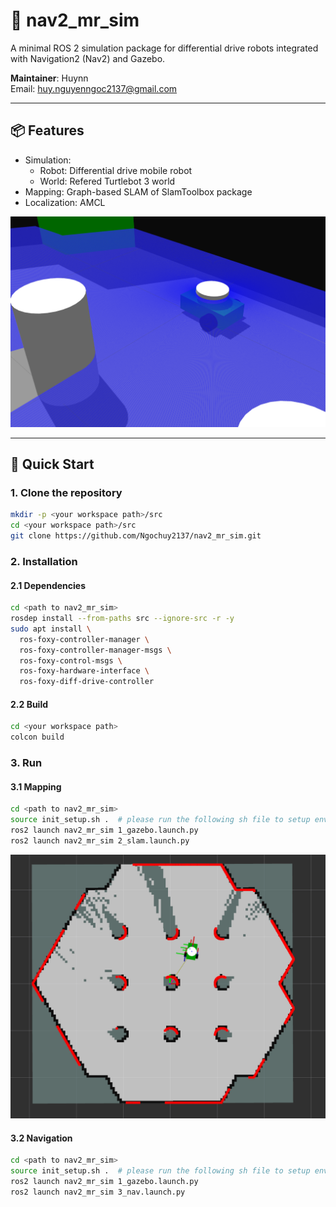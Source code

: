 # 🚀 nav2_mr_sim

A minimal ROS 2 simulation package for differential drive robots integrated with Navigation2 (Nav2) and Gazebo.

**Maintainer**: Huynn  
Email: huy.nguyenngoc2137@gmail.com  

---

## 📦 Features
- Simulation:
  - Robot: Differential drive mobile robot
  - World: Refered Turtlebot 3 world
- Mapping: Graph-based SLAM of SlamToolbox package
- Localization: AMCL

![Gazebo simulation](media/gazebo_2.png)

---

## 🚀 Quick Start

### 1. Clone the repository

```bash
mkdir -p <your workspace path>/src
cd <your workspace path>/src
git clone https://github.com/Ngochuy2137/nav2_mr_sim.git
```

### 2. Installation

#### 2.1 Dependencies
```bash
cd <path to nav2_mr_sim>
rosdep install --from-paths src --ignore-src -r -y
sudo apt install \
  ros-foxy-controller-manager \
  ros-foxy-controller-manager-msgs \
  ros-foxy-control-msgs \
  ros-foxy-hardware-interface \
  ros-foxy-diff-drive-controller
```

#### 2.2 Build
```bash
cd <your workspace path>
colcon build
```


### 3. Run

#### 3.1 Mapping
```bash
cd <path to nav2_mr_sim>
source init_setup.sh .  # please run the following sh file to setup environment variables
ros2 launch nav2_mr_sim 1_gazebo.launch.py
ros2 launch nav2_mr_sim 2_slam.launch.py
```

![Gazebo simulation](media/mapping_rviz.png)


#### 3.2 Navigation
```bash
cd <path to nav2_mr_sim>
source init_setup.sh .  # please run the following sh file to setup environment variables
ros2 launch nav2_mr_sim 1_gazebo.launch.py
ros2 launch nav2_mr_sim 3_nav.launch.py
```

